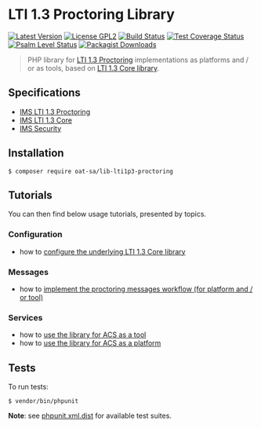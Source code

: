 # LTI 1.3 Proctoring Library

[![Latest Version](https://img.shields.io/github/tag/oat-sa/lib-lti1p3-proctoring.svg?style=flat&label=release)](https://github.com/oat-sa/lib-lti1p3-proctoring/tags)
[![License GPL2](http://img.shields.io/badge/licence-GPL%202.0-blue.svg)](http://www.gnu.org/licenses/gpl-2.0.html)
[![Build Status](https://github.com/oat-sa/lib-lti1p3-proctoring/actions/workflows/build.yaml/badge.svg?branch=main)](https://github.com/oat-sa/lib-lti1p3-proctoring/actions)
[![Test Coverage Status](https://coveralls.io/repos/github/oat-sa/lib-lti1p3-proctoring/badge.svg?branch=main)](https://coveralls.io/github/oat-sa/lib-lti1p3-proctoring?branch=main)
[![Psalm Level Status](https://shepherd.dev/github/oat-sa/lib-lti1p3-proctoring/level.svg)](https://shepherd.dev/github/oat-sa/lib-lti1p3-proctoring)
[![Packagist Downloads](http://img.shields.io/packagist/dt/oat-sa/lib-lti1p3-proctoring.svg)](https://packagist.org/packages/oat-sa/lib-lti1p3-proctoring)

> PHP library for [LTI 1.3 Proctoring](https://www.imsglobal.org/spec/proctoring/v1p0) implementations as platforms and / or as tools, based on [LTI 1.3 Core library](https://github.com/oat-sa/lib-lti1p3-core).

## Specifications

- [IMS LTI 1.3 Proctoring](https://www.imsglobal.org/spec/proctoring/v1p0)
- [IMS LTI 1.3 Core](http://www.imsglobal.org/spec/lti/v1p3)
- [IMS Security](https://www.imsglobal.org/spec/security/v1p0)

## Installation

```console
$ composer require oat-sa/lib-lti1p3-proctoring
```

## Tutorials

You can then find below usage tutorials, presented by topics.

### Configuration

- how to [configure the underlying LTI 1.3 Core library](../lib-lti1p3-core/doc/quickstart/configuration.md)

### Messages

- how to [implement the proctoring messages workflow (for platform and / or tool)](doc/message/proctoring-workflow.md)

### Services

- how to [use the library for ACS as a tool](doc/service/tool.md)
- how to [use the library for ACS as a platform](doc/service/platform.md)

## Tests

To run tests:

```console
$ vendor/bin/phpunit
```
**Note**: see [phpunit.xml.dist](https://github.com/oat-sa/lib-lti1p3-proctoring/blob/master/phpunit.xml.dist) for available test suites.
